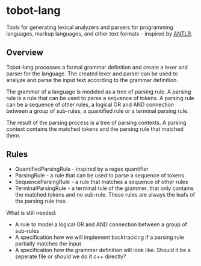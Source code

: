 # tobot-lang

Tools for generating lexical analyzers and parsers for programming languages, markup languages, and other text formats - inspired by [ANTLR](https://www.antlr.org/).

## Overview

Tobot-lang processes a formal grammar definition and create a lexer and parser for the language. The created lexer and parser can be used to analyze and parse the input text according to the grammar definition.

The grammar of a language is modeled as a tree of parsing rule. A parsing rule is a rule that can be used to parse a sequence of tokens. A parsing rule can be a sequence of other rules, a logical OR and AND connection between a group of sub-rules, a quantified rule or a terminal parsing rule.

The result of the parsing process is a tree of parsing contexts. A parsing context contains the matched tokens and the parsing rule that matched them.

## Rules

* QuantifiedParsingRule - inspired by a regex quantifier
* ParsingRule - a rule that can be used to parse a sequence of tokens
* SequenceParsingRule - a rule that matches a sequence of other rules
* TerminalParsingRule - a terminal rule of the grammer, that only contains the matched tokens and no sub-rule. These rules are always the leafs of the parsing rule tree.

What is still needed:

* A rule to model a logical OR and AND connection between a group of sub-rules
* A specification how we will implement backtracking if a parsing rule partially matches the input
* A specification how the grammer definition will look like. Should it be a seperate file or should we do it c++ directly?

